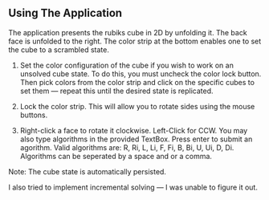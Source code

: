 ## Using The Application

The application presents the rubiks cube in 2D by unfolding it. The back face is unfolded to the right. The color strip at the bottom enables one to set the cube to a scrambled state. 

1. Set the color configuration of the cube if you wish to work on an unsolved cube state. To do this, you must uncheck the color lock button. Then pick colors from the color strip and click on the specific cubes to set them — repeat this until the desired state is replicated.

2. Lock the color strip. This will allow you to rotate sides using the mouse buttons.

3. Right-click a face to rotate it clockwise. Left-Click for CCW. You may also type algorithms in the provided TextBox. Press enter to submit an agorithm. Valid algorithms are: R, Ri, L, Li, F, Fi, B, Bi, U, Ui, D, Di. Algorithms can be seperated by a space and or a comma.

Note: The cube state is automatically persisted.

I also tried to implement incremental solving — I was unable to figure it out.

